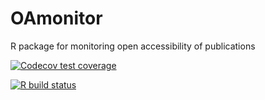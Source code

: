 # OAmonitor
R package for monitoring open accessibility of publications

[![Codecov test
coverage](https://codecov.io/gh/bvreede/OAmonitor/branch/master/graph/badge.svg)](https://codecov.io/gh/bvreede/OAmonitor?branch=master)

[![R build status](https://github.com/bvreede/OAmonitor/workflows/R-CMD-check/badge.svg)](https://github.com/bvreede/OAmonitor/actions)
